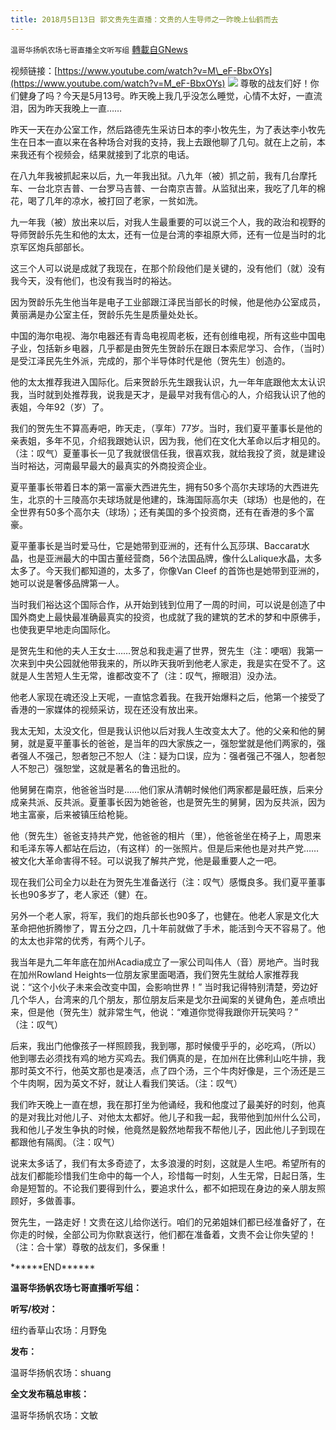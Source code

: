 ```yaml
---
title: 2018月5日13日 郭文贵先生直播：文贵的人生导师之一昨晚上仙鹤而去
---
```

`温哥华扬帆农场七哥直播全文听写组` [轉載自GNews](https://gnews.org/zh-hans/1619737/)

视频链接：[https://www.youtube.com/watch?v=M\_eF-BbxOYs](https://www.youtube.com/watch?v=M_eF-BbxOYs)
![](https://assets.gnews.org/wp-content/uploads/2021/10/1-75.png)
尊敬的战友们好！你们健身了吗？今天是5月13号。昨天晚上我几乎没怎么睡觉，心情不太好，一直流泪，因为昨天我晚上一直……

昨天一天在办公室工作，然后路德先生采访日本的李小牧先生，为了表达李小牧先生在日本一直以来在各种场合对我的支持，我上去跟他聊了几句。就在上之前，本来我还有个视频会，结果就接到了北京的电话。

在八九年我被抓起来以后，九一年我出狱。八九年（被）抓之前，我有几台摩托车、一台北京吉普、一台罗马吉普、一台南京吉普。从监狱出来，我吃了几年的棉花，喝了几年的凉水，被打回了老家，一贫如洗。

九一年我（被）放出来以后，对我人生最重要的可以说三个人，我的政治和视野的导师贺龄乐先生和他的太太，还有一位是台湾的李祖原大师，还有一位是当时的北京军区炮兵部部长。

这三个人可以说是成就了我现在，在那个阶段他们是关键的，没有他们（就）没有我今天，没有他们，也没有我当时的裕达。

因为贺龄乐先生他当年是电子工业部跟江泽民当部长的时候，他是他办公室成员，黄丽满是办公室主任，贺龄乐先生是质量处处长。

中国的海尔电视、海尔电器还有青岛电视周老板，还有创维电视，所有这些中国电子业，包括新乡电器，几乎都是由贺先生贺龄乐在跟日本索尼学习、合作，（当时）是受江泽民先生外派，完成的，那个半导体时代是他（贺先生）创造的。

他的太太推荐我进入国际化。后来贺龄乐先生跟我认识，九一年年底跟他太太认识我，当时就到处推荐我，说我是天才，是最早对我有信心的人，介绍我认识了他的表姐，今年92（岁）了。

我们的贺先生不算高寿吧，昨天走，（享年）77岁。当时，我们夏平董事长是他的亲表姐，多年不见，介绍我跟她认识，因为我，他们在文化大革命以后才相见的。（注：叹气）夏董事长一见了我就很信任我，很喜欢我，就给我投了资，就是建设当时裕达，河南最早最大的最真实的外商投资企业。

夏平董事长带着日本的第一富豪大西进先生，拥有50多个高尔夫球场的大西进先生，北京的十三陵高尔夫球场就是他建的，珠海国际高尔夫（球场）也是他的，在全世界有50多个高尔夫（球场）；还有美国的多个投资商，还有在香港的多个富豪。

夏平董事长是当时爱马仕，它是她带到亚洲的，还有什么瓦莎琪、Baccarat水晶，也是亚洲最大的中国古董经营商，56个法国品牌，像什么Lalique水晶，太多太多了。今天我们都知道的，太多了，你像Van Cleef 的首饰也是她带到亚洲的，她可以说是奢侈品牌第一人。

当时我们裕达这个国际合作，从开始到钱到位用了一周的时间，可以说是创造了中国外商史上最快最准确最真实的投资，也成就了我的建筑的艺术的梦和中原佛手，也使我更早地走向国际化。

是贺先生和他的夫人王女士……贺总和我走遍了世界，贺先生（注：哽咽）我第一次来到中央公园就他带我来的，所以昨天我听到他老人家走，我是实在受不了。这就是人生苦短人生无常，谁都改变不了（注：叹气，擦眼泪）没办法。

他老人家现在魂还没上天呢，一直惦念着我。在我开始爆料之后，他第一个接受了香港的一家媒体的视频采访，现在还没有放出来。

我太无知，太没文化，但是我认识他以后对我人生改变太大了。他的父亲和他的舅舅，就是夏平董事长的爸爸，是当年的四大家族之一，强恕堂就是他们两家的，强者强人不强己，恕者恕己不恕人（注：疑为口误，应为：强者强己不强人，恕者恕人不恕己）强恕堂，这就是著名的鲁迅批的。

他舅舅在南京，他爸爸当时是……他们家从清朝时候他们两家都是最旺族，后来分成亲共派、反共派。夏董事长因为她爸爸，也是贺先生的舅舅，因为反共派，因为地主富豪，后来被镇压给枪毙。

他（贺先生）爸爸支持共产党，他爸爸的相片（里），他爸爸坐在椅子上，周恩来和毛泽东等人都站在后边，（有这样）的一张照片。但是后来他也是对共产党……被文化大革命害得不轻。可以说我了解共产党，他是最重要人之一吧。

现在我们公司全力以赴在为贺先生准备送行（注：叹气）感慨良多。我们夏平董事长也90多岁了，老人家还（健）在。

另外一个老人家，将军，我们的炮兵部长也90多了，也健在。他老人家是文化大革命把他折腾惨了，胃五分之四，几十年前就做了手术，能活到今天不容易了。他的太太也非常的优秀，有两个儿子。

我当年是九二年年底在加州Acadia成立了一家公司叫伟人（音）房地产。当时我在加州Rowland Heights一位朋友家里面喝酒，我们贺先生就给人家推荐我说：“这个小伙子未来会改变中国，会影响世界！” 当时我记得特别清楚，旁边好几个华人，台湾来的几个朋友，那位朋友后来是戈尔丑闻案的关键角色，差点喷出来，但是他（贺先生）就非常生气，他说：“难道你觉得我跟你开玩笑吗？” （注：叹气）

后来，我出门他像孩子一样照顾我，我到哪，那时候傻乎乎的，必吃鸡，（所以）他到哪去必须找有鸡的地方买鸡去。我们俩真的是，在加州在比佛利山吃牛排，我那时英文不行，他英文那也是凑活，点了四个汤，三个牛肉好像是，三个汤还是三个牛肉啊，因为英文不好，就让人看我们笑话。（注：叹气）

我们昨天晚上一直在想，我在那打坐为他诵经，我和他度过了最美好的时刻，他真的是对我比对他儿子、对他太太都好。他儿子和我一起，我带他到加州什么公司，我和他儿子发生争执的时候，他竟然是毅然地帮我不帮他儿子，因此他儿子到现在都跟他有隔阂。（注：叹气）

说来太多话了，我们有太多奇迹了，太多浪漫的时刻，这就是人生吧。希望所有的战友们都能珍惜我们生命中的每一个人，珍惜每一时刻，人生无常，日起日落，生命是短暂的。不论我们要得到什么，要追求什么，都不如把现在身边的亲人朋友照顾好，多做善事。

贺先生，一路走好！文贵在这儿给你送行。咱们的兄弟姐妹们都已经准备好了，在你走的时候，全部公司为你默哀送行，他们都在准备着，文贵不会让你失望的！（注：合十掌）尊敬的战友们，多保重！

\*\*\*\*\*\*END\*\*\*\*\*\*

**温哥华扬帆农场七哥直播听写组：**

**听写/校对：**

纽约香草山农场：月野兔

**发布：**

温哥华扬帆农场：shuang

**全文发布稿总审核：**

温哥华扬帆农场：文敏
